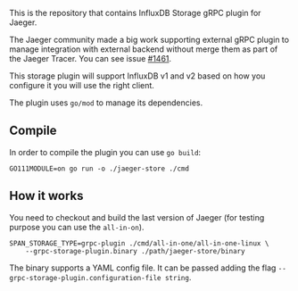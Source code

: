 This is the repository that contains InfluxDB Storage gRPC plugin for Jaeger.

The Jaeger community made a big work supporting external gRPC plugin to manage
integration with external backend without merge them as part of the Jaeger
Tracer. You can see issue [#1461](https://github.com/jaegertracing/jaeger/pull/1461).

This storage plugin will support InfluxDB v1 and v2 based on how you configure
it you will use the right client.

The plugin uses `go/mod` to manage its dependencies.

## Compile
In order to compile the plugin you can use `go build`:

```
GO111MODULE=on go run -o ./jaeger-store ./cmd
```

## How it works

You need to checkout and build the last version of Jaeger (for testing purpose
you can use the `all-in-on`).

```
SPAN_STORAGE_TYPE=grpc-plugin ./cmd/all-in-one/all-in-one-linux \
    --grpc-storage-plugin.binary ./path/jaeger-store/binary
```

The binary supports a YAML config file. It can be passed adding the flag
`--grpc-storage-plugin.configuration-file string`.
